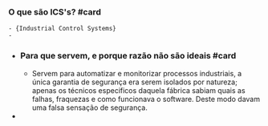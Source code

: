 ### O que são ICS's? #card
	- {Industrial Control Systems}
	-
- ### Para que servem, e porque razão não são ideais #card
	- Servem para automatizar e monitorizar processos industriais, a única garantia de segurança era serem isolados por natureza; apenas os técnicos especificos daquela fábrica sabiam quais as falhas, fraquezas e como funcionava o software. Deste modo davam uma falsa sensação de segurança.
-